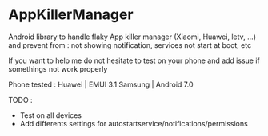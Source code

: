 # AppKillerManager
Android library to handle flaky App killer manager (Xiaomi, Huawei, letv, ...) and prevent from : not showing notification, services not start at boot, etc 

If you want to help me do not hesitate to test on your phone and add issue if somethings not work properly

Phone tested :
Huawei | EMUI 3.1
Samsung | Android 7.0

TODO : 
  - Test on all devices
  - Add differents settings for autostartservice/notifications/permissions
